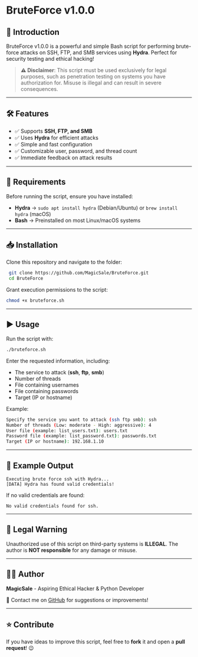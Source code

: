 # BruteForce v1.0.0

## 🚀 Introduction
BruteForce v1.0.0 is a powerful and simple Bash script for performing brute-force attacks on SSH, FTP, and SMB services using **Hydra**. Perfect for security testing and ethical hacking!

> **⚠️ Disclaimer**: This script must be used exclusively for legal purposes, such as penetration testing on systems you have authorization for. Misuse is illegal and can result in severe consequences.

---

## 🛠️ Features
- ✅ Supports **SSH, FTP, and SMB**
- ✅ Uses **Hydra** for efficient attacks
- ✅ Simple and fast configuration
- ✅ Customizable user, password, and thread count
- ✅ Immediate feedback on attack results

---

## 🔧 Requirements
Before running the script, ensure you have installed:
- **Hydra** → `sudo apt install hydra` (Debian/Ubuntu) or `brew install hydra` (macOS)
- **Bash** → Preinstalled on most Linux/macOS systems

---

## 📥 Installation
Clone this repository and navigate to the folder:
```bash
 git clone https://github.com/MagicSale/BruteForce.git
 cd BruteForce
```
Grant execution permissions to the script:
```bash
chmod +x bruteforce.sh
```

---

## ▶️ Usage
Run the script with:
```bash
./bruteforce.sh
```
Enter the requested information, including:
- The service to attack (**ssh**, **ftp**, **smb**)
- Number of threads
- File containing usernames
- File containing passwords
- Target (IP or hostname)

Example:
```bash
Specify the service you want to attack (ssh ftp smb): ssh
Number of threads (Low: moderate - High: aggressive): 4
User file (example: list_users.txt): users.txt
Password file (example: list_password.txt): passwords.txt
Target (IP or hostname): 192.168.1.10
```

---

## 📌 Example Output
```
Executing brute force ssh with Hydra...
[DATA] Hydra has found valid credentials!
```
If no valid credentials are found:
```
No valid credentials found for ssh.
```

---

## 🛑 Legal Warning
Unauthorized use of this script on third-party systems is **ILLEGAL**. The author is **NOT responsible** for any damage or misuse.

---

## 👨‍💻 Author
**MagicSale** - Aspiring Ethical Hacker & Python Developer

📧 Contact me on [GitHub](https://github.com/matteosalis04) for suggestions or improvements!

---

## ⭐ Contribute
If you have ideas to improve this script, feel free to **fork** it and open a **pull request**! 😉
